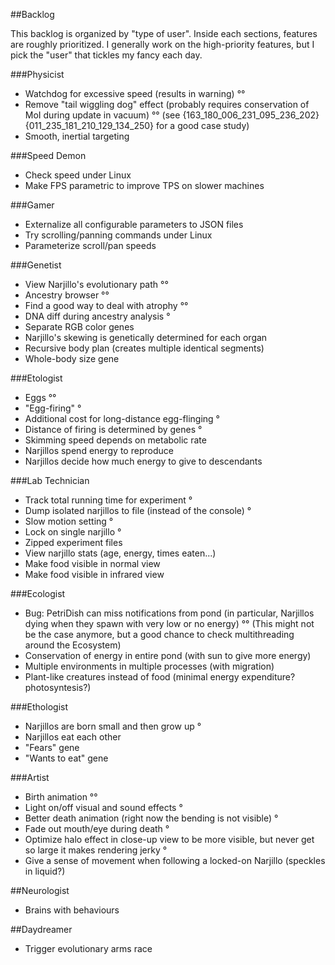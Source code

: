 ##Backlog

This backlog is organized by "type of user". Inside each sections, features are roughly prioritized.
I generally work on the high-priority features, but I pick the "user" that tickles my fancy each day.

###Physicist

* Watchdog for excessive speed (results in warning) °°
* Remove "tail wiggling dog" effect (probably requires conservation of MoI during update in vacuum) °°
  (see {163_180_006_231_095_236_202}{011_235_181_210_129_134_250} for a good case study)
* Smooth, inertial targeting

###Speed Demon

* Check speed under Linux
* Make FPS parametric to improve TPS on slower machines

###Gamer

* Externalize all configurable parameters to JSON files
* Try scrolling/panning commands under Linux
* Parameterize scroll/pan speeds

###Genetist

* View Narjillo's evolutionary path °°
* Ancestry browser °°
* Find a good way to deal with atrophy °°
* DNA diff during ancestry analysis °
* Separate RGB color genes
* Narjillo's skewing is genetically determined for each organ
* Recursive body plan (creates multiple identical segments)
* Whole-body size gene

###Etologist

* Eggs °°
* "Egg-firing" °
* Additional cost for long-distance egg-flinging °
* Distance of firing is determined by genes °
* Skimming speed depends on metabolic rate
* Narjillos spend energy to reproduce
* Narjillos decide how much energy to give to descendants

###Lab Technician

* Track total running time for experiment °
* Dump isolated narjillos to file (instead of the console) °
* Slow motion setting °
* Lock on single narjillo °
* Zipped experiment files
* View narjillo stats (age, energy, times eaten...)
* Make food visible in normal view
* Make food visible in infrared view

###Ecologist

* Bug: PetriDish can miss notifications from pond (in particular, Narjillos dying when they spawn with very low or no energy) °°
  (This might not be the case anymore, but a good chance to check multithreading around the Ecosystem)
* Conservation of energy in entire pond (with sun to give more energy)
* Multiple environments in multiple processes (with migration)
* Plant-like creatures instead of food (minimal energy expenditure? photosyntesis?)

###Ethologist

* Narjillos are born small and then grow up °
* Narjillos eat each other
* "Fears" gene
* "Wants to eat" gene

###Artist

* Birth animation °°
* Light on/off visual and sound effects °
* Better death animation (right now the bending is not visible) °
* Fade out mouth/eye during death °
* Optimize halo effect in close-up view to be more visible, but never get so large it makes rendering jerky °
* Give a sense of movement when following a locked-on Narjillo (speckles in liquid?)

##Neurologist

* Brains with behaviours

##Daydreamer

* Trigger evolutionary arms race
